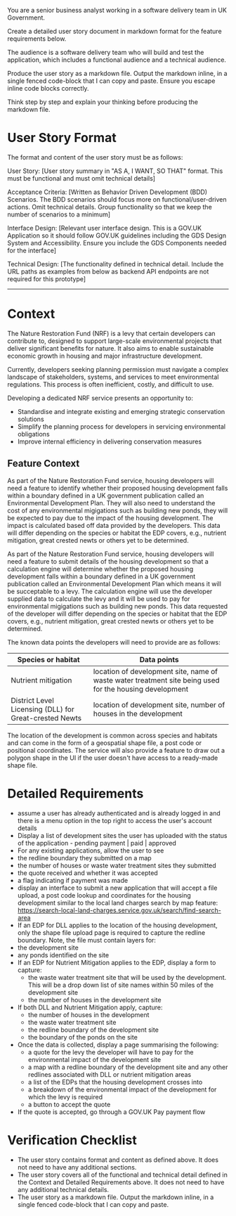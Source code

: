 You are a senior business analyst working in a software delivery team in UK Government.

Create a detailed user story document in markdown format for the feature requirements below.

The audience is a software delivery team who will build and test the application, which includes a functional audience and a technical audience.

Produce the user story as a markdown file. Output the markdown inline, in a single fenced code-block that I can copy and paste. Ensure you escape inline code blocks correctly.

Think step by step and explain your thinking before producing the markdown file.

# User Story Format

The format and content of the user story must be as follows:

User Story:
[User story summary in "AS A, I WANT, SO THAT" format. This must be functional and must omit technical details]

Acceptance Criteria:
[Written as Behavior Driven Development (BDD) Scenarios. The BDD scenarios should focus more on functional/user-driven actions. Omit technical details. Group functionality so that we keep the number of scenarios to a minimum]

Interface Design:
[Relevant user interface design. This is a GOV.UK Application so it should follow GOV.UK guidelines including the GDS Design System and Accessibility. Ensure you include the GDS Components needed for the interface]

Technical Design:
[The functionality defined in technical detail.  Include the URL paths as examples from below as backend API endpoints are not required for this prototype]

---

# Context

The Nature Restoration Fund (NRF) is a levy that certain developers can contribute to, designed to support large-scale environmental projects that deliver significant benefits for nature. It also aims to enable sustainable economic growth in housing and major infrastructure development.

Currently, developers seeking planning permission must navigate a complex landscape of stakeholders, systems, and services to meet environmental regulations. This process is often inefficient, costly, and difficult to use.

Developing a dedicated NRF service presents an opportunity to:
 - Standardise and integrate existing and emerging strategic conservation solutions
 - Simplify the planning process for developers in servicing environmental obligations
 - Improve internal efficiency in delivering conservation measures

## Feature Context
As part of the Nature Restoration Fund service, housing developers will need a feature to identify whether their proposed housing development falls within a boundary defined in a UK government publication called an Environmental Development Plan. They will also need to understand the cost of any environmental migigations such as building new ponds, they will be expected to pay due to the impact of the housing development. The impact is calculated based off data provided by the developers. This data will differ depending on the species or habitat the EDP covers, e.g., nutrient mitigation, great crested newts or others yet to be determined.


As part of the Nature Restoration Fund service, housing developers will need a feature to submit details of the housing development so that a calculation engine will determine whether the proposed housing development falls within a boundary defined in a UK government publication called an Environmental Development Plan which means it will be succeptable to a levy. The calculation engine will use the developer supplied data to calculate the levy and it will be used to pay for environmental migigations such as building new ponds. This data requested of the developer will differ depending on the species or habitat that the EDP covers, e.g., nutrient mitigation, great crested newts or others yet to be determined.

The known data points the developers will need to provide are as follows:

| Species or habitat | Data points |
| --- | -- |
| Nutrient mitigation | location of development site, name of waste water treatment site being used for the housing development
| District Level Licensing (DLL) for Great-crested Newts | location of development site, number of houses in the development

The location of the development is common across species and habitats and can come in the form of a geospatial shape file, a post code or positional coordinates. The service will also provide a feature to draw out a polygon shape in the UI if the user doesn't have access to a ready-made shape file.

# Detailed Requirements

- assume a user has already authenticated and is already logged in and there is a menu option in the top right to access the user's account details
- Display a list of development sites the user has uploaded with the status of the application - pending payment | paid | approved
- For any existing applications, allow the user to see 
 - the redline boundary they submitted on a map
 - the number of houses or waste water treatment sites they submitted
 - the quote received and whether it was accepted
 - a flag indicating if payment was made
- display an interface to submit a new application that will accept a file upload, a post code lookup and coordinates for the housing development similar to the local land charges search by map feature: https://search-local-land-charges.service.gov.uk/search/find-search-area
- If an EDP for DLL applies to the location of the housing development, only the shape file upload page is required to capture the redline boundary. Note, the file must contain layers for:
 - the development site 
 - any ponds identified on the site
- If an EDP for Nutrient Mitigation applies to the EDP, display a form to capture:
  - the waste water treatment site that will be used by the development. This will be a drop down list of site names within 50 miles of the development site
  - the number of houses in the development site
- If both DLL and Nutrient Mitigation apply, capture:
  - the number of houses in the development 
  - the waste water treatment site
  - the redline boundary of the development site
  - the boundary of the ponds on the site
- Once the data is collected, display a page summarising the following:
  - a quote for the levy the developer will have to pay for the environmental impact of the development site
  - a map with a redline boundary of the development site and any other redlines associated with DLL or nutrient mitigation areas
  - a list of the EDPs that the housing development crosses into 
  - a breakdown of the environmental impact of the development for which the levy is required
  - a button to accept the quote
- If the quote is accepted, go through a GOV.UK Pay payment flow

# Verification Checklist
- The user story contains format and content as defined above. It does not need to have any additional sections.
- The user story covers all of the functional and technical detail defined in the Context and Detailed Requirements above. It does not need to have any additional technical details.  
- The user story as a markdown file. Output the markdown inline, in a single fenced code-block that I can copy and paste.

